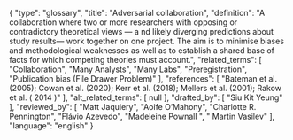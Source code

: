 {
    "type": "glossary",
    "title": "Adversarial collaboration",
    "definition": "A collaboration  where two or more researchers with opposing or contradictory theoretical views — a nd likely diverging predictions about study results— work together on one project. The aim is to minimise biases and methodological weaknesses as well as to establish a shared base of facts for which competing theories must account.",
    "related_terms": [
        "Collaboration",
        "Many Analysts",
        "Many Labs",
        "Preregistration",
        "Publication bias (File Drawer Problem)"
    ],
    "references": [
        "Bateman et al. (2005); Cowan et al. (2020); Kerr et al. (2018); Mellers et al. (2001); Rakow et al. ( 2014 )"
    ],
    "alt_related_terms": [
        null
    ],
    "drafted_by": [
        "Siu Kit Yeung"
    ],
    "reviewed_by": [
        "Matt Jaquiery",
        "Aoife O’Mahony",
        "Charlotte R. Pennington",
        "Flávio Azevedo",
        "Madeleine Pownall ",
        " Martin Vasilev"
    ],
    "language": "english"
}